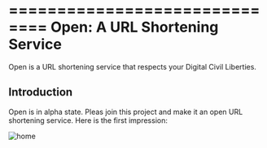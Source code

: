 ==============================
Open: A URL Shortening Service
==============================

Open is a URL shortening service that respects your Digital Civil Liberties.


Introduction
------------
Open is in alpha state. Pleas join this project and make it an open URL shortening service.
Here is the first impression:

![home](https://raw.github.com/vahidR/open/master/open/static/img/open.jpg)
